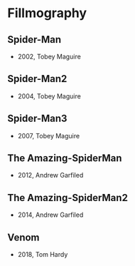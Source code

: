 # Fillmography

## Spider-Man

- 2002, Tobey Maguire

## Spider-Man2

- 2004, Tobey Maguire

## Spider-Man3

- 2007, Tobey Maguire

## The Amazing-SpiderMan

- 2012, Andrew Garfiled

## The Amazing-SpiderMan2

- 2014, Andrew Garfiled

## Venom

- 2018, Tom Hardy
